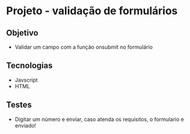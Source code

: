 # Projeto - validação de formulários<br>

## Objetivo
* Validar um campo com a função onsubmit no formulário<br>
  
## Tecnologias

* Javscript<br>
* HTML<br>

## Testes<br>

* Digitar um número e enviar, caso atenda os requisitos, o formulario e enviado!

